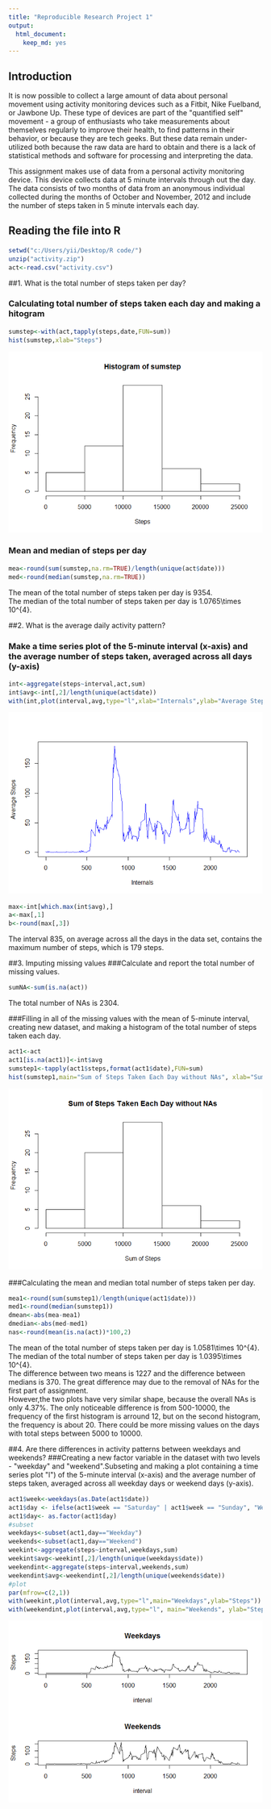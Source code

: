 ```yaml
---
title: "Reproducible Research Project 1"
output: 
  html_document: 
    keep_md: yes
---
```




## Introduction

It is now possible to collect a large amount of data about personal movement using activity monitoring devices such as a Fitbit, Nike Fuelband, or Jawbone Up. These type of devices are part of the "quantified self" movement - a group of enthusiasts who take measurements about themselves regularly to improve their health, to find patterns in their behavior, or because they are tech geeks. But these data remain under-utilized both because the raw data are hard to obtain and there is a lack of statistical methods and software for processing and interpreting the data.

This assignment makes use of data from a personal activity monitoring device. This device collects data at 5 minute intervals through out the day. The data consists of two months of data from an anonymous individual collected during the months of October and November, 2012 and include the number of steps taken in 5 minute intervals each day.

## Reading the file into R


```r
setwd("c:/Users/yii/Desktop/R code/")
unzip("activity.zip")
act<-read.csv("activity.csv")
```

##1. What is the total number of steps taken per day?
### Calculating total number of steps taken each day and making a hitogram

```r
sumstep<-with(act,tapply(steps,date,FUN=sum))
hist(sumstep,xlab="Steps")
```

![](PA1_template_files/figure-html/histogram-total-steps-1.png)<!-- -->

### Mean and median of steps per day

```r
mea<-round(sum(sumstep,na.rm=TRUE)/length(unique(act$date)))
med<-round(median(sumstep,na.rm=TRUE))
```
The mean of the total number of steps taken per day is 9354.  
The median of the total number of steps taken per day is 1.0765\times 10^{4}.

##2. What is the average daily activity pattern?
### Make a time series plot of the 5-minute interval (x-axis) and the average number of steps taken, averaged across all days (y-axis)

```r
int<-aggregate(steps~interval,act,sum)
int$avg<-int[,2]/length(unique(act$date))
with(int,plot(interval,avg,type="l",xlab="Internals",ylab="Average Steps",col="blue"))
```

![](PA1_template_files/figure-html/interval-1.png)<!-- -->

```r
max<-int[which.max(int$avg),]
a<-max[,1]
b<-round(max[,3])
```
The interval 835, on average across all the days in the data set, contains the maximum number of steps, which is 179 steps.

##3. Imputing missing values
###Calculate and report the total number of missing values.

```r
sumNA<-sum(is.na(act))
```
The total number of NAs is 2304.

###Filling in all of the missing values with the mean of 5-minute interval, creating new dataset, and making a histogram of the total number of steps taken each day.

```r
act1<-act
act1[is.na(act1)]<-int$avg
sumstep1<-tapply(act1$steps,format(act1$date),FUN=sum)
hist(sumstep1,main="Sum of Steps Taken Each Day without NAs", xlab="Sum of Steps")
```

![](PA1_template_files/figure-html/new-dataset-without-NAs-1.png)<!-- -->

###Calculating the mean and median total number of steps taken per day. 

```r
mea1<-round(sum(sumstep1)/length(unique(act1$date)))
med1<-round(median(sumstep1))
dmean<-abs(mea-mea1)
dmedian<-abs(med-med1)
nas<-round(mean(is.na(act))*100,2)
```
The mean of the total number of steps taken per day is 1.0581\times 10^{4}.  
The median of the total number of steps taken per day is 1.0395\times 10^{4}.  
The difference between two means is 1227 and the difference between medians is 370. The great difference may due to the removal of NAs for the first part of assignment.  
However,the two plots have very similar shape, because the overall NAs is only 4.37%. The only noticeable difference is from 500-10000, the frequency of the first histogram is arround 12, but on the second histogram, the frequency is about 20. There could be more missing values on the days with total steps between 5000 to 10000.

##4. Are there differences in activity patterns between weekdays and weekends?
###Creating a new factor variable in the dataset with two levels - "weekday" and "weekend".Subseting and making a plot containing a time series plot "l") of the 5-minute interval (x-axis) and the average number of steps taken, averaged across all weekday days or weekend days (y-axis). 

```r
act1$week<-weekdays(as.Date(act1$date))
act1$day <- ifelse(act1$week == "Saturday" | act1$week == "Sunday", "Weekend", "Weekday")
act1$day<- as.factor(act1$day)
#subset
weekdays<-subset(act1,day=="Weekday")
weekends<-subset(act1,day=="Weekend")
weekint<-aggregate(steps~interval,weekdays,sum)
weekint$avg<-weekint[,2]/length(unique(weekdays$date))
weekendint<-aggregate(steps~interval,weekends,sum)
weekendint$avg<-weekendint[,2]/length(unique(weekends$date))
#plot 
par(mfrow=c(2,1))
with(weekint,plot(interval,avg,type="l",main="Weekdays",ylab="Steps"))
with(weekendint,plot(interval,avg,type="l", main="Weekends", ylab="Steps"))
```

![](PA1_template_files/figure-html/weekdays-1.png)<!-- -->
